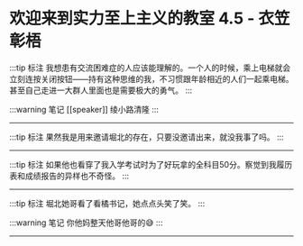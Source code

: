 # 欢迎来到实力至上主义的教室 4.5 - 衣笠彰梧

:::tip 标注
我想患有交流困难症的人应该能理解的。一个人的时候，乘上电梯就会立刻连按关闭按钮——持有这种思维的我，不习惯跟年龄相近的人们一起乘电梯。甚至自己走进一大群人里面也是需要极大的勇气。
:::

:::warning 笔记
[[speaker]] 绫小路清隆
:::

---

:::tip 标注
果然我是用来邀请堀北的存在，只要没邀请出来，就没我事了吗。
:::

---

:::tip 标注
如果他也看穿了我入学考试时为了好玩拿的全科目50分。察觉到我履历表和成绩报告的异样也不奇怪。
:::

---

:::tip 标注
堀北她哥看了看橘书记，她点点头笑了笑。
:::

:::warning 笔记
你他妈整天他哥他哥的😅
:::

---

